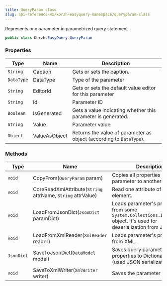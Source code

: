 ```yaml
---
title: QueryParam class
slug: api-reference-4x/korzh-easyquery-namespace/queryparam-class
---
```



Represents one parameter in parametrized query statement
```csharp
public class Korzh.EasyQuery.QueryParam

```

### Properties

| Type | Name | Description | 
| --- | --- | --- | 
| `String` | Caption | Gets or sets the caption. | 
| `DataType` | DataType | Type of the parameter | 
| `String` | EditorId | Gets or sets the default value editor for this parameter | 
| `String` | Id | Parameter ID | 
| `Boolean` | IsGenerated | Gets a value indicating whether this parameter is generated. | 
| `String` | Value | Parameter value | 
| `Object` | ValueAsObject | Returns the value of parameter as object (according to `DataType`). | 


### Methods

| Type | Name | Description | 
| --- | --- | --- | 
| `void` | CopyFrom(`QueryParam` param) | Copies all properties of query parameter to another parameter. | 
| `void` | CoreReadXmlAttribute(`String` attrName, `String` attrValue) | Read one attribute of XML element. | 
| `void` | LoadFromJsonDict(`JsonDict` paramDict) | Loads parameter's properties from some `System.Collections.IDictionary` object.  It's used for deserialization from JSON | 
| `void` | LoadFromXmlReader(`XmlReader` reader) | Loads parameter's properties from XML. | 
| `JsonDict` | SaveToJsonDict(`DataModel` model) | Saves query parameter's properties to Dictionary object (used JSON serialization). | 
| `void` | SaveToXmlWriter(`XmlWriter` writer) | Saves the parameter to XML. |